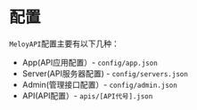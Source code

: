 # 配置

`MeloyAPI`配置主要有以下几种：

* App\(API应用配置）- `config/app.json`
* Server\(API服务器配置\) - `config/servers.json`
* Admin\(管理接口配置）- `config/admin.json`
* API\(API配置）- `apis/[API代号].json`





